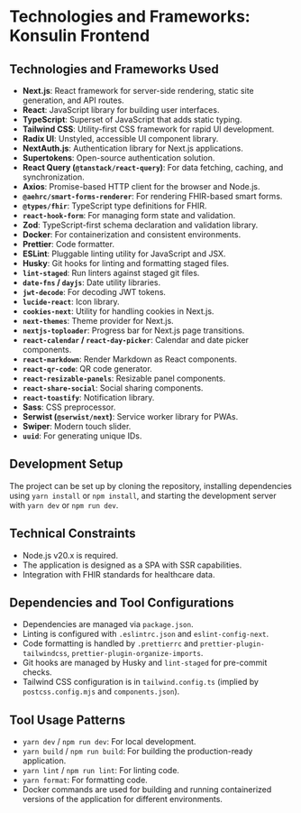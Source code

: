 # Technologies and Frameworks: Konsulin Frontend

## Technologies and Frameworks Used

- **Next.js**: React framework for server-side rendering, static site generation, and API routes.
- **React**: JavaScript library for building user interfaces.
- **TypeScript**: Superset of JavaScript that adds static typing.
- **Tailwind CSS**: Utility-first CSS framework for rapid UI development.
- **Radix UI**: Unstyled, accessible UI component library.
- **NextAuth.js**: Authentication library for Next.js applications.
- **Supertokens**: Open-source authentication solution.
- **React Query (`@tanstack/react-query`)**: For data fetching, caching, and synchronization.
- **Axios**: Promise-based HTTP client for the browser and Node.js.
- **`@aehrc/smart-forms-renderer`**: For rendering FHIR-based smart forms.
- **`@types/fhir`**: TypeScript type definitions for FHIR.
- **`react-hook-form`**: For managing form state and validation.
- **Zod**: TypeScript-first schema declaration and validation library.
- **Docker**: For containerization and consistent environments.
- **Prettier**: Code formatter.
- **ESLint**: Pluggable linting utility for JavaScript and JSX.
- **Husky**: Git hooks for linting and formatting staged files.
- **`lint-staged`**: Run linters against staged git files.
- **`date-fns` / `dayjs`**: Date utility libraries.
- **`jwt-decode`**: For decoding JWT tokens.
- **`lucide-react`**: Icon library.
- **`cookies-next`**: Utility for handling cookies in Next.js.
- **`next-themes`**: Theme provider for Next.js.
- **`nextjs-toploader`**: Progress bar for Next.js page transitions.
- **`react-calendar` / `react-day-picker`**: Calendar and date picker components.
- **`react-markdown`**: Render Markdown as React components.
- **`react-qr-code`**: QR code generator.
- **`react-resizable-panels`**: Resizable panel components.
- **`react-share-social`**: Social sharing components.
- **`react-toastify`**: Notification library.
- **Sass**: CSS preprocessor.
- **Serwist (`@serwist/next`)**: Service worker library for PWAs.
- **Swiper**: Modern touch slider.
- **`uuid`**: For generating unique IDs.

## Development Setup

The project can be set up by cloning the repository, installing dependencies using `yarn install` or `npm install`, and starting the development server with `yarn dev` or `npm run dev`.

## Technical Constraints

- Node.js v20.x is required.
- The application is designed as a SPA with SSR capabilities.
- Integration with FHIR standards for healthcare data.

## Dependencies and Tool Configurations

- Dependencies are managed via `package.json`.
- Linting is configured with `.eslintrc.json` and `eslint-config-next`.
- Code formatting is handled by `.prettierrc` and `prettier-plugin-tailwindcss`, `prettier-plugin-organize-imports`.
- Git hooks are managed by Husky and `lint-staged` for pre-commit checks.
- Tailwind CSS configuration is in `tailwind.config.ts` (implied by `postcss.config.mjs` and `components.json`).

## Tool Usage Patterns

- `yarn dev` / `npm run dev`: For local development.
- `yarn build` / `npm run build`: For building the production-ready application.
- `yarn lint` / `npm run lint`: For linting code.
- `yarn format`: For formatting code.
- Docker commands are used for building and running containerized versions of the application for different environments.
